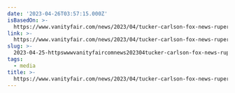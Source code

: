 ```yaml
---
date: '2023-04-26T03:57:15.000Z'
isBasedOn: >-
  https://www.vanityfair.com/news/2023/04/tucker-carlson-fox-news-rupert-murdoch?mbid=social_twitter&utm_social-type=owned&utm_brand=vf
link: >-
  https://www.vanityfair.com/news/2023/04/tucker-carlson-fox-news-rupert-murdoch?mbid=social_twitter&utm_social-type=owned&utm_brand=vf
slug: >-
  2023-04-25-httpswwwvanityfaircomnews202304tucker-carlson-fox-news-rupert-murdochmbidsocialtwitterandutmsocial-typeownedandutmbrandvf
tags:
  - media
title: >-
  https://www.vanityfair.com/news/2023/04/tucker-carlson-fox-news-rupert-murdoch?mbid=social_twitter&utm_social-type=owned&utm_brand=vf
---
```


